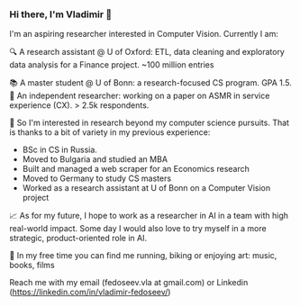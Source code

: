 ### Hi there, I'm Vladimir 👋

I'm an aspiring researcher interested in Computer Vision. Currently I am:

🔍 A research assistant @ U of Oxford: ETL, data cleaning and exploratory data analysis for a Finance project. ~100 million entries

📚 A master student @ U of Bonn: a research-focused CS program. GPA 1.5.
📃 An independent researcher: working on a paper on ASMR in service experience (CX). > 2.5k respondents.

🚈 So I'm interested in research beyond my computer science pursuits. That is thanks to a bit of variety in my previous experience:
- BSc in CS in Russia.
- Moved to Bulgaria and studied an MBA
- Built and managed a web scraper for an Economics research
- Moved to Germany to study CS masters
- Worked as a research assistant at U of Bonn on a Computer Vision project

📈 As for my future, I hope to work as a researcher in AI in a team with high real-world impact. Some day I would also love to try myself in a more strategic, product-oriented role in AI.

🏃 In my free time you can find me running, biking or enjoying art: music, books, films

Reach me with my email (fedoseev.vla at gmail.com) or Linkedin (https://linkedin.com/in/vladimir-fedoseev/)
